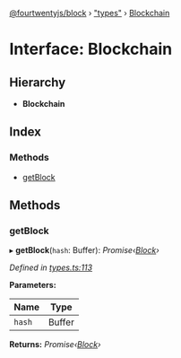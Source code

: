 [@fourtwentyjs/block](../README.md) › ["types"](../modules/_types_.md) › [Blockchain](_types_.blockchain.md)

# Interface: Blockchain

## Hierarchy

* **Blockchain**

## Index

### Methods

* [getBlock](_types_.blockchain.md#getblock)

## Methods

###  getBlock

▸ **getBlock**(`hash`: Buffer): *Promise‹[Block](../classes/_block_.block.md)›*

*Defined in [types.ts:113](https://github.com/420integrated/fourtwentyjs-vm/blob/master/packages/block/src/types.ts#L113)*

**Parameters:**

Name | Type |
------ | ------ |
`hash` | Buffer |

**Returns:** *Promise‹[Block](../classes/_block_.block.md)›*
